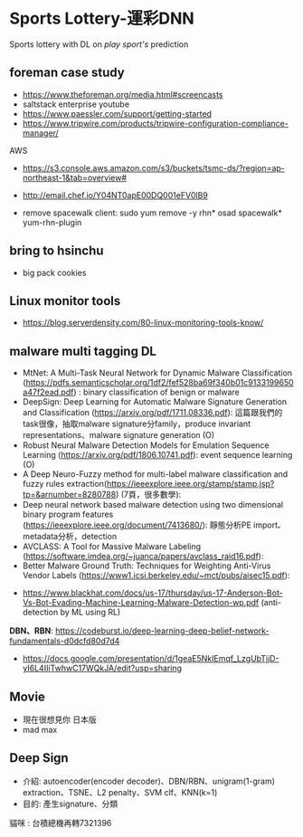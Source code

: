 # Sports Lottery-運彩DNN
Sports lottery with DL on *play sport's* prediction


## foreman case study
- https://www.theforeman.org/media.html#screencasts
- saltstack enterprise youtube
- https://www.paessler.com/support/getting-started
- https://www.tripwire.com/products/tripwire-configuration-compliance-manager/

AWS
- https://s3.console.aws.amazon.com/s3/buckets/tsmc-ds/?region=ap-northeast-1&tab=overview#
- http://email.chef.io/Y04NT0apE00DQ001eFV0lB9

- remove spacewalk client:   sudo yum remove -y  rhn* osad spacewalk* yum-rhn-plugin

## bring to hsinchu
- big pack cookies

## Linux monitor tools
- https://blog.serverdensity.com/80-linux-monitoring-tools-know/

## malware multi tagging DL
* MtNet: A Multi-Task Neural Network for
Dynamic Malware Classification (https://pdfs.semanticscholar.org/1df2/fef528ba69f340b01c9133199650a47f2ead.pdf) : binary classification of benign or malware
* DeepSign: Deep Learning for Automatic Malware
Signature Generation and Classification (https://arxiv.org/pdf/1711.08336.pdf): 這篇跟我們的task很像，抽取malware signature分family，produce invariant representations、malware signature generation (O)
* Robust Neural Malware Detection Models for Emulation Sequence Learning (https://arxiv.org/pdf/1806.10741.pdf): event sequence learning (O)
* A Deep Neuro-Fuzzy method for multi-label malware classification and fuzzy rules extraction(https://ieeexplore.ieee.org/stamp/stamp.jsp?tp=&arnumber=8280788) (7頁，很多數學): 
* Deep neural network based malware detection using two dimensional binary program features  (https://ieeexplore.ieee.org/document/7413680/): 靜態分析PE import、metadata分析，detection
* AVCLASS: A Tool for Massive Malware Labeling (https://software.imdea.org/~juanca/papers/avclass_raid16.pdf): 
* Better Malware Ground Truth: Techniques for Weighting Anti-Virus Vendor Labels (https://www1.icsi.berkeley.edu/~mct/pubs/aisec15.pdf): 
- https://www.blackhat.com/docs/us-17/thursday/us-17-Anderson-Bot-Vs-Bot-Evading-Machine-Learning-Malware-Detection-wp.pdf (anti-detection by ML using RL)

**DBN、RBN**: https://codeburst.io/deep-learning-deep-belief-network-fundamentals-d0dcfd80d7d4
* https://docs.google.com/presentation/d/1geaE5NkIEmqf_LzgUbTjjD-yI6L4IIiTwhwC17WQkJA/edit?usp=sharing

## Movie ##
- 現在很想見你 日本版
- mad max

## Deep Sign ##
- 介紹: autoencoder(encoder decoder)、DBN/RBN、unigram(1-gram) extraction、TSNE、L2 penalty、SVM clf、KNN(k=1)
- 目的: 產生signature、分類

貓咪 : 台積總機再轉7321396
